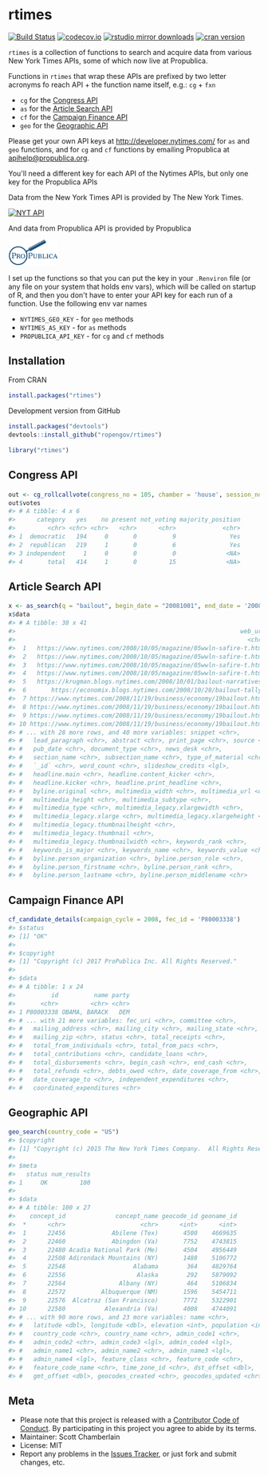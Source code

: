 rtimes
======



[![Build Status](https://api.travis-ci.org/rOpenGov/rtimes.png)](https://travis-ci.org/rOpenGov/rtimes)
[![codecov.io](https://codecov.io/github/rOpenGov/rtimes/coverage.svg?branch=master)](https://codecov.io/github/rOpenGov/rtimes?branch=master)
[![rstudio mirror downloads](http://cranlogs.r-pkg.org/badges/rtimes?color=2ED968)](https://github.com/metacran/cranlogs.app)
[![cran version](http://www.r-pkg.org/badges/version/rtimes)](https://cran.r-project.org/package=rtimes)

`rtimes` is a collection of functions to search and acquire data from various New York Times APIs,
some of which now live at Propublica.

Functions in `rtimes` that wrap these APIs are prefixed by two letter acronyms fo reach API + the function name itself, e.g.: `cg` + `fxn`

* `cg` for the [Congress API](https://propublica.github.io/congress-api-docs)
* `as` for the [Article Search API](http://developer.nytimes.com/article_search_v2.json)
* `cf` for the [Campaign Finance API](https://propublica.github.io/campaign-finance-api-docs)
* `geo` for the [Geographic API](http://developer.nytimes.com/geo_api_v2.json)

Please get your own API keys at <http://developer.nytimes.com/> for `as` and `geo` 
functions, and for `cg` and `cf` functions by emailing Propublica at [apihelp@propublica.org](mailto:apihelp@propublica.org). 

You'll need a different key for each API of the Nytimes APIs, but only one key for the Propublica
APIs

Data from the New York Times API is provided by The New York Times.

<a border="0" href="http://developer.nytimes.com" ><img src="http://graphics8.nytimes.com/packages/images/developer/logos/poweredby_nytimes_200b.png" alt="NYT API" /></a>

And data from Propublica API is provided by Propublica

<a border="0" href="https://www.propublica.org/datastore/apis" ><img src="tools/propublica.jpg" alt="Propublica API" width="100" /></a>

I set up the functions so that you can put the key in your `.Renviron` file (or any
file on your system that holds env vars), which will be called on startup of R, and then you 
don't have to enter your API key for each run of a function. Use the following env var names 

* `NYTIMES_GEO_KEY` - for `geo` methods
* `NYTIMES_AS_KEY` - for `as` methods
* `PROPUBLICA_API_KEY` - for `cg` and `cf` methods

## Installation

From CRAN


```r
install.packages("rtimes")
```

Development version from GitHub


```r
install.packages("devtools")
devtools::install_github("ropengov/rtimes")
```


```r
library("rtimes")
```

## Congress API


```r
out <- cg_rollcallvote(congress_no = 105, chamber = 'house', session_no = 2, rollcall_no = 38)
out$votes
#> # A tibble: 4 x 6
#>      category   yes    no present not_voting majority_position
#>         <chr> <chr> <chr>   <chr>      <chr>             <chr>
#> 1  democratic   194     0       0          9               Yes
#> 2  republican   219     1       0          6               Yes
#> 3 independent     1     0       0          0              <NA>
#> 4       total   414     1       0         15              <NA>
```

## Article Search API


```r
x <- as_search(q = "bailout", begin_date = "20081001", end_date = '20081201')
x$data
#> # A tibble: 38 x 41
#>                                                               web_url
#>                                                                 <chr>
#>  1   https://www.nytimes.com/2008/10/05/magazine/05wwln-safire-t.html
#>  2   https://www.nytimes.com/2008/10/05/magazine/05wwln-safire-t.html
#>  3   https://www.nytimes.com/2008/10/05/magazine/05wwln-safire-t.html
#>  4   https://www.nytimes.com/2008/10/05/magazine/05wwln-safire-t.html
#>  5   https://krugman.blogs.nytimes.com/2008/10/01/bailout-narratives/
#>  6       https://economix.blogs.nytimes.com/2008/10/28/bailout-tally/
#>  7 https://www.nytimes.com/2008/11/19/business/economy/19bailout.html
#>  8 https://www.nytimes.com/2008/11/19/business/economy/19bailout.html
#>  9 https://www.nytimes.com/2008/11/19/business/economy/19bailout.html
#> 10 https://www.nytimes.com/2008/11/19/business/economy/19bailout.html
#> # ... with 28 more rows, and 40 more variables: snippet <chr>,
#> #   lead_paragraph <chr>, abstract <chr>, print_page <chr>, source <chr>,
#> #   pub_date <chr>, document_type <chr>, news_desk <chr>,
#> #   section_name <chr>, subsection_name <chr>, type_of_material <chr>,
#> #   `_id` <chr>, word_count <chr>, slideshow_credits <lgl>,
#> #   headline.main <chr>, headline.content_kicker <chr>,
#> #   headline.kicker <chr>, headline.print_headline <chr>,
#> #   byline.original <chr>, multimedia_width <chr>, multimedia_url <chr>,
#> #   multimedia_height <chr>, multimedia_subtype <chr>,
#> #   multimedia_type <chr>, multimedia_legacy.xlargewidth <chr>,
#> #   multimedia_legacy.xlarge <chr>, multimedia_legacy.xlargeheight <chr>,
#> #   multimedia_legacy.thumbnailheight <chr>,
#> #   multimedia_legacy.thumbnail <chr>,
#> #   multimedia_legacy.thumbnailwidth <chr>, keywords_rank <chr>,
#> #   keywords_is_major <chr>, keywords_name <chr>, keywords_value <chr>,
#> #   byline.person_organization <chr>, byline.person_role <chr>,
#> #   byline.person_firstname <chr>, byline.person_rank <chr>,
#> #   byline.person_lastname <chr>, byline.person_middlename <chr>
```

## Campaign Finance API


```r
cf_candidate_details(campaign_cycle = 2008, fec_id = 'P80003338')
#> $status
#> [1] "OK"
#> 
#> $copyright
#> [1] "Copyright (c) 2017 ProPublica Inc. All Rights Reserved."
#> 
#> $data
#> # A tibble: 1 x 24
#>          id          name party
#>       <chr>         <chr> <chr>
#> 1 P80003338 OBAMA, BARACK   DEM
#> # ... with 21 more variables: fec_uri <chr>, committee <chr>,
#> #   mailing_address <chr>, mailing_city <chr>, mailing_state <chr>,
#> #   mailing_zip <chr>, status <chr>, total_receipts <chr>,
#> #   total_from_individuals <chr>, total_from_pacs <chr>,
#> #   total_contributions <chr>, candidate_loans <chr>,
#> #   total_disbursements <chr>, begin_cash <chr>, end_cash <chr>,
#> #   total_refunds <chr>, debts_owed <chr>, date_coverage_from <chr>,
#> #   date_coverage_to <chr>, independent_expenditures <chr>,
#> #   coordinated_expenditures <chr>
```

## Geographic API


```r
geo_search(country_code = "US")
#> $copyright
#> [1] "Copyright (c) 2015 The New York Times Company.  All Rights Reserved."
#> 
#> $meta
#>   status num_results
#> 1     OK         100
#> 
#> $data
#> # A tibble: 100 x 27
#>    concept_id              concept_name geocode_id geoname_id
#>  *      <chr>                     <chr>      <int>      <int>
#>  1      22456             Abilene (Tex)       4500    4669635
#>  2      22460             Abingdon (Va)       7752    4743815
#>  3      22480 Acadia National Park (Me)       4504    4956449
#>  4      22508 Adirondack Mountains (NY)       1488    5106772
#>  5      22548                   Alabama        364    4829764
#>  6      22556                    Alaska        292    5879092
#>  7      22564               Albany (NY)        464    5106834
#>  8      22572          Albuquerque (NM)       1596    5454711
#>  9      22576  Alcatraz (San Francisco)       7772    5322901
#> 10      22580           Alexandria (Va)       4008    4744091
#> # ... with 90 more rows, and 23 more variables: name <chr>,
#> #   latitude <dbl>, longitude <dbl>, elevation <int>, population <int>,
#> #   country_code <chr>, country_name <chr>, admin_code1 <chr>,
#> #   admin_code2 <chr>, admin_code3 <lgl>, admin_code4 <lgl>,
#> #   admin_name1 <chr>, admin_name2 <chr>, admin_name3 <lgl>,
#> #   admin_name4 <lgl>, feature_class <chr>, feature_code <chr>,
#> #   feature_code_name <chr>, time_zone_id <chr>, dst_offset <dbl>,
#> #   gmt_offset <dbl>, geocodes_created <chr>, geocodes_updated <chr>
```

## Meta

* Please note that this project is released with a [Contributor Code of Conduct](CONDUCT.md). By participating in this project you agree to abide by its terms.
* Maintainer: Scott Chamberlain
* License: MIT
* Report any problems in the [Issues Tracker](https://github.com/ropengov/rtimes/issues), or just fork and submit changes, etc.
